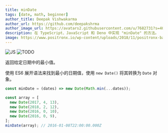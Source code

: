 ```yaml
---
title: minDate
tags: [date, math, beginner]
author_title: Deepak Vishwakarma
author_url: https://github.com/deepakshrma
author_image_url: https://avatars2.githubusercontent.com/u/7682731?s=400
description: 在 TypeScript、JavaScript 和 Deno 中实现 "minDate" 的方法。
image: https://www.positronx.io/wp-content/uploads/2018/11/positronx-banner-1152-1.jpg
---
```


![JS](https://img.shields.io/badge/supports-javascript-yellow.svg?style=flat-square)
![TODO](https://img.shields.io/badge///TODO-blue.svg?style=flat-square)

返回给定日期中的最小值。

使用 ES6 展开语法来找到最小的日期值，使用 `new Date()` 将其转换为 `Date` 对象。

```js
const minDate = (dates) => new Date(Math.min(...dates));
```

```js
const array = [
  new Date(2017, 4, 13),
  new Date(2018, 2, 12),
  new Date(2016, 0, 10),
  new Date(2016, 0, 9),
];
minDate(array); // 2016-01-08T22:00:00.000Z
```

